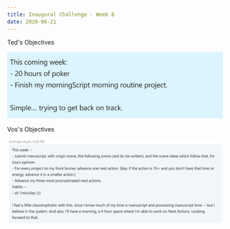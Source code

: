 ```yaml
---
title: Inaugural Challenge - Week 8
date: 2020-06-21
---
```


Ted's Objectives

![teds objectives](/assets/img/ted-week-8.png)

Vos's Objectives

![vos objectives](/assets/img/vos-week-8.png)
